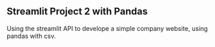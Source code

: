 ## Streamlit Project 2 with Pandas

Using the streamlit API to develope a simple company website, using pandas with csv.
